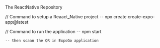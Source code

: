 The ReactNative Repository 

// Command to setup a Reaact_Native project
    -- npx create create-expo-app@latest

// Command to run the application
    -- npm start

    -- then scaan the QR in ExpoGo application 